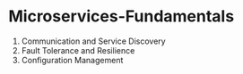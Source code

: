 # Microservices-Fundamentals

1. Communication and Service Discovery
2. Fault Tolerance and Resilience
3. Configuration Management
